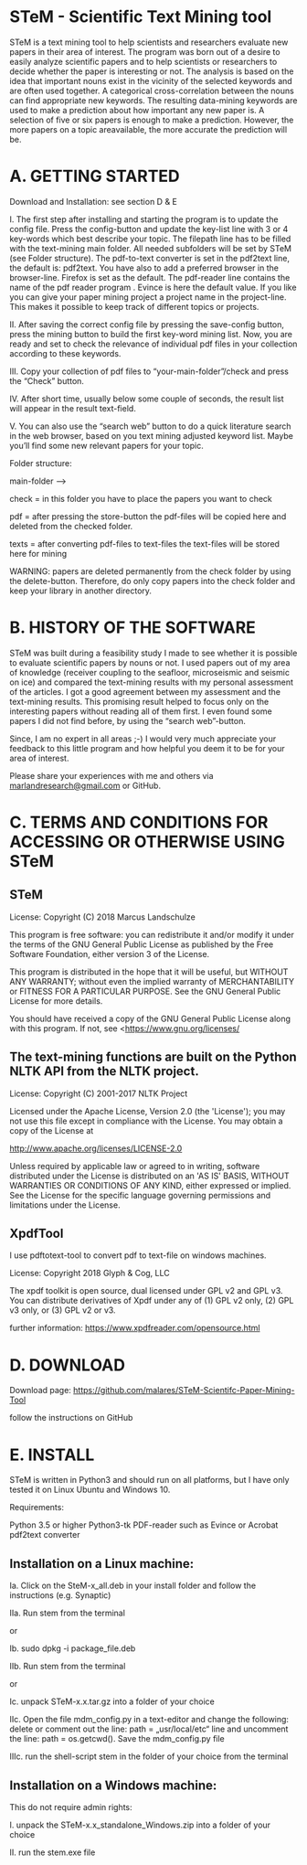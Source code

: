 STeM - Scientific Text Mining tool
==================================

STeM is a text mining tool to help scientists and researchers evaluate new papers in their
area of interest. The program was born out of a desire to easily analyze scientific papers
and to help scientists or researchers to decide whether the paper is interesting or not.
The analysis is based on the idea that important nouns exist in the vicinity of the
selected keywords and are often used together. A categorical cross-correlation between the 
nouns can find appropriate new keywords.
The resulting data-mining keywords are used to make a prediction about how important any new
paper is.
A selection of five or six papers is enough to make a prediction. However, the more papers 
on a topic areavailable, the more accurate the prediction will be.


A. GETTING STARTED
==================
Download and Installation: see section D & E

I.   The first step after installing and starting the program is to update the config file.
     Press the config-button and update the key-list line with 3 or 4 key-words which best 
     describe your topic.
     The filepath line has to be filled with the text-mining main folder. All needed 
     subfolders will be set by STeM (see Folder structure).
     The pdf-to-text converter is set in the pdf2text line, the default is: pdf2text. You have 
     also to add a preferred browser in the browser-line. Firefox is set as the default.
     The pdf-reader line contains the name of the pdf reader program . Evince is here the 
     default value. If you like you can give your paper mining project a project name in the 
     project-line. This makes it possible to keep track of different topics or projects.

II.  After saving the correct config file by pressing the save-config button, press the mining 
     button to build the first key-word mining list.
     Now, you are ready and set to check the relevance of individual pdf files in your collection 
     according to these keywords.

III. Copy your collection of pdf files to “your-main-folder”/check and press the “Check” button.

IV.  After short time, usually below some couple of seconds, the result list will appear in the 
     result text-field.
 
V.   You can also use the “search web” button to do a quick literature search in the web browser, 
     based on you text mining adjusted keyword list. Maybe you’ll find some new relevant papers 
     for your topic.


Folder structure:

main-folder -->   

check = in this folder you have to place the papers you want to check

pdf = after pressing the store-button the pdf-files will be copied here and 
      deleted from the checked folder.

texts = after converting pdf-files to text-files the text-files will be stored 
        here for mining

WARNING: papers are deleted permanently from the check folder by using the delete-button. Therefore, 
         do only copy papers into the check folder and keep your library in another directory.  


B. HISTORY OF THE SOFTWARE
==========================
STeM was built during a feasibility study I made to see whether it is possible to evaluate
scientific papers by nouns or not. I used papers out of my area of knowledge (receiver
coupling to the seafloor, microseismic and seismic on ice) and compared the text-mining
results with my personal assessment of the articles. I got a good agreement between my 
assessment and the text-mining results. 
This promising result helped to focus only on the interesting papers without reading all of 
them first. I even found some papers I did not find before, by using the “search web”-button.

Since, I am no expert in all areas ;-) I would very much appreciate your feedback to this 
little program and how helpful you deem it to be for your area of interest. 

Please share your experiences with me and others via marlandresearch@gmail.com or GitHub.   
    

C. TERMS AND CONDITIONS FOR ACCESSING OR OTHERWISE USING STeM
=============================================================

STeM 
----

License:
Copyright (C) 2018 Marcus Landschulze

This program is free software: you can redistribute it and/or modify
it under the terms of the GNU General Public License as published by
the Free Software Foundation, either version 3 of the License.

This program is distributed in the hope that it will be useful,
but WITHOUT ANY WARRANTY; without even the implied warranty of
MERCHANTABILITY or FITNESS FOR A PARTICULAR PURPOSE.  See the
GNU General Public License for more details.

You should have received a copy of the GNU General Public License
along with this program.  If not, see <https://www.gnu.org/licenses/



The text-mining functions are built on the Python NLTK API from the NLTK project.
---------------------------------------------------------------------------------

License:
Copyright (C) 2001-2017 NLTK Project

Licensed under the Apache License, Version 2.0 (the 'License');
you may not use this file except in compliance with the License.
You may obtain a copy of the License at

http://www.apache.org/licenses/LICENSE-2.0

Unless required by applicable law or agreed to in writing, software
distributed under the License is distributed on an 'AS IS' BASIS,
WITHOUT WARRANTIES OR CONDITIONS OF ANY KIND, either expressed or implied.
See the License for the specific language governing permissions and
limitations under the License.

XpdfTool
--------
I use pdftotext-tool to convert pdf to text-file on windows machines.

License:
Copyright 2018 Glyph & Cog, LLC

The xpdf toolkit is open source, dual licensed under GPL v2 and GPL v3. 
You can distribute derivatives of Xpdf under any of (1) GPL v2 only, (2) 
GPL v3 only, or (3) GPL v2 or v3.

further information: https://www.xpdfreader.com/opensource.html



D. DOWNLOAD
===========

Download page: https://github.com/malares/STeM-Scientifc-Paper-Mining-Tool

follow the instructions on GitHub


E. INSTALL
==========

STeM is written in Python3 and should run on all platforms, but I have only tested it on
Linux Ubuntu and Windows 10.

Requirements:

Python 3.5 or higher
Python3-tk
PDF-reader such as Evince or Acrobat
pdf2text converter

Installation on a Linux machine:
--------------------------------

Ia.	Click on the SteM-x_all.deb in your install folder and follow the instructions (e.g. Synaptic)

IIa.	Run stem from the terminal

or

Ib.     sudo dpkg -i package_file.deb

IIb.    Run stem from the terminal

or      

Ic.     unpack STeM-x.x.tar.gz into a folder of your choice

IIc.	Open the file mdm_config.py in a text-editor and change the following:
	delete or comment out the line: path = „usr/local/etc“ line 
        and uncomment the line: path = os.getcwd(). 
        Save the mdm_config.py file

IIIc.   run the shell-script stem in the folder of your choice from the terminal


Installation on a Windows machine:
----------------------------------

This do not require admin rights:

I.	unpack the STeM-x.x_standalone_Windows.zip into a folder of your choice

II.	run the stem.exe file


